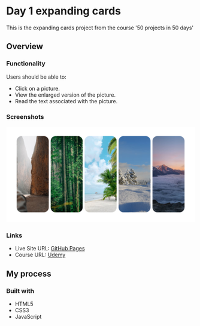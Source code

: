 # Day 1 expanding cards

This is the expanding cards project from the course '50 projects in 50 days'

## Overview

### Functionality

Users should be able to:

- Click on a picture.
- View the enlarged version of the picture.
- Read the text associated with the picture.

### Screenshots

![](/screenshots/screenshot1.png)

### Links

- Live Site URL: [GitHub Pages](https://aref-akminasi.github.io/day1-expanding-cards/)
- Course URL: [Udemy](https://www.udemy.com/course/50-projects-50-days/?utm_source=adwords&utm_medium=udemyads&utm_campaign=WebDevelopment_v.PROF_la.EN_cc.ROWMTA-B_ti.8322&utm_content=deal4584&utm_term=_._ag_80869579591_._ad_533999956732_._kw__._de_c_._dm__._pl__._ti_dsa-774930035449_._li_1010752_._pd__._&matchtype=&gclid=EAIaIQobChMI762Pj479_wIVHJeDBx1Z6gqdEAAYASAAEgLTq_D_BwE)

## My process

### Built with

- HTML5
- CSS3
- JavaScript
